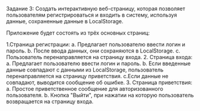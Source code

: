 Задание 3: 
Создать интерактивную веб-страницу, которая позволяет пользователям 
регистрироваться и входить в систему, используя данные, сохраненные данные 
в LocalStorage.
 
Приложение будет состоять из трёх основных страниц:
 
1.Страница регистрации: 
  a. Предлагает пользователю ввести логин и пароль.
  b. После ввода данных, они сохраняются в LocalStorage.
  c. Пользователь перенаправляется на страницу входа.
2. Страница входа:
  a. Предлагает пользователю ввести логин и пароль.
  b. Если введенные данные совпадают с данными из LocalStorage, пользователь 
    перенаправляется на страницу приветствия.
  c.Если данные не совпадают, выводится сообщение об ошибке.
3. Страница приветствия:
  a. Простое приветственное сообщение для авторизованного пользователя.
  b. Кнопка "Выйти", при нажатии на которую пользователь возвращается на 
    страницу входа. 
